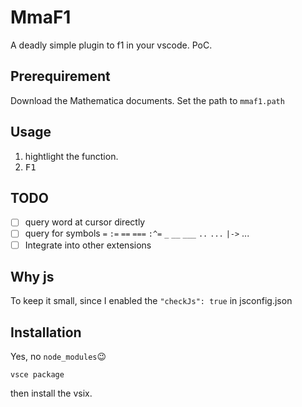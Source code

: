 # MmaF1

A deadly simple plugin to f1 in your vscode. PoC.

## Prerequirement

Download the Mathematica documents. Set the path to `mmaf1.path`

## Usage

1. hightlight the function.
2. <kbd>F1</kbd>

## TODO

- [ ] query word at cursor directly
- [ ] query for symbols `=` `:=` `==` `===` `:^=` `_` `__` `___` `..` `...` `|->` ...
- [ ] Integrate into other extensions

## Why js

To keep it small, since I enabled the `"checkJs": true` in jsconfig.json

## Installation

Yes, no `node_modules`😉

```
vsce package
```

then install the vsix.
